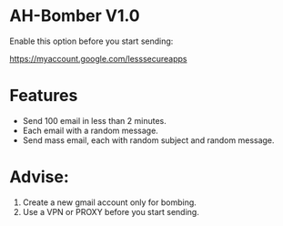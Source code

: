 # AH-Bomber V1.0

Enable this option before you start sending:

https://myaccount.google.com/lesssecureapps

# Features
- Send 100 email in less than 2 minutes.
- Each email with a random message.
- Send mass email, each with random subject and random message.


# Advise:
1. Create a new gmail account only for bombing.
2. Use a VPN or PROXY before you start sending.

